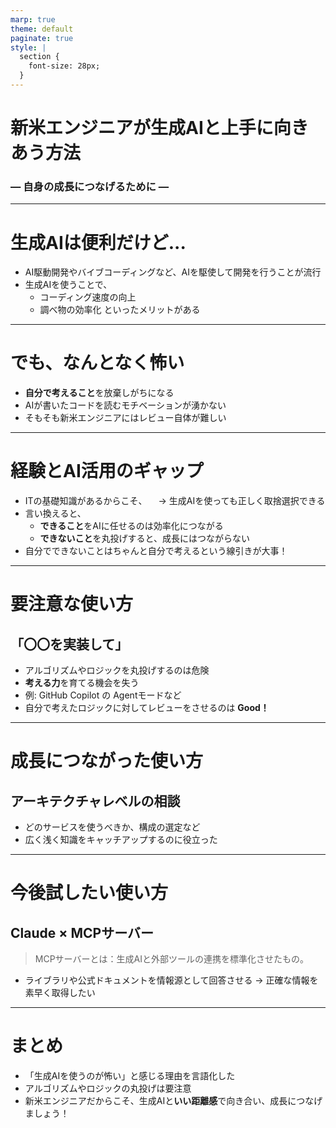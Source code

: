 ```yaml
---
marp: true
theme: default
paginate: true
style: |
  section {
    font-size: 28px;
  }
---
```


# 新米エンジニアが生成AIと上手に向きあう方法

### ― 自身の成長につなげるために ―

---

# 生成AIは便利だけど...

- AI駆動開発やバイブコーディングなど、AIを駆使して開発を行うことが流行
- 生成AIを使うことで、
  - コーディング速度の向上
  - 調べ物の効率化
  といったメリットがある

---

# でも、なんとなく怖い

- **自分で考えること**を放棄しがちになる
- AIが書いたコードを読むモチベーションが湧かない
- そもそも新米エンジニアにはレビュー自体が難しい

---

# 経験とAI活用のギャップ

- ITの基礎知識があるからこそ、
  　→ 生成AIを使っても正しく取捨選択できる
- 言い換えると、
  - **できること**をAIに任せるのは効率化につながる
  - **できないこと**を丸投げすると、成長にはつながらない
- 自分でできないことはちゃんと自分で考えるという線引きが大事！

---

# 要注意な使い方

## 「〇〇を実装して」

- アルゴリズムやロジックを丸投げするのは危険
- **考える力**を育てる機会を失う
- 例: GitHub Copilot の Agentモードなど
- 自分で考えたロジックに対してレビューをさせるのは **Good！**

---

# 成長につながった使い方

## アーキテクチャレベルの相談

- どのサービスを使うべきか、構成の選定など
- 広く浅く知識をキャッチアップするのに役立った

---

# 今後試したい使い方

## Claude × MCPサーバー

>MCPサーバーとは：生成AIと外部ツールの連携を標準化させたもの。

- ライブラリや公式ドキュメントを情報源として回答させる
  → 正確な情報を素早く取得したい

---

# まとめ

- 「生成AIを使うのが怖い」と感じる理由を言語化した
- アルゴリズムやロジックの丸投げは要注意
- 新米エンジニアだからこそ、生成AIと**いい距離感**で向き合い、成長につなげましょう！